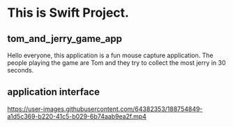 # This is Swift Project.

## tom_and_jerry_game_app
Hello everyone, this application is a fun mouse capture application. The people playing the game are Tom and they try to collect the most jerry in 30 seconds.

## application interface
https://user-images.githubusercontent.com/64382353/188754849-a1d5c369-b220-41c5-b029-6b74aab9ea2f.mp4

